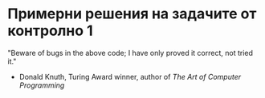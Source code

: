 # Примерни решения на задачите от контролно 1

"Beware of bugs in the above code; I have only proved it correct, not tried it."
- Donald Knuth, Turing Award winner, author of _The Art of Computer Programming_
